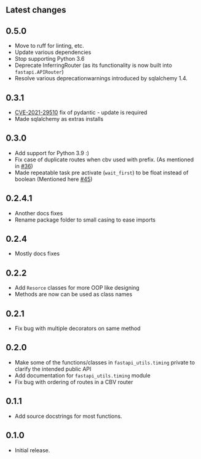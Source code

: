 ## Latest changes

## 0.5.0

* Move to ruff for linting, etc.
* Update various dependencies
* Stop supporting Python 3.6
* Deprecate InferringRouter (as its functionality is now built into `fastapi.APIRouter`)
* Resolve various deprecationwarnings introduced by sqlalchemy 1.4.

## 0.3.1

* [CVE-2021-29510](https://github.com/samuelcolvin/pydantic/security/advisories/GHSA-5jqp-qgf6-3pvh) fix of pydantic - update is required
* Made sqlalchemy as extras installs 

## 0.3.0

* Add support for Python 3.9 :)
* Fix case of duplicate routes when cbv used with prefix. (As mentioned in [#36](https://github.com/yuval9313/FastApi-RESTful/pull/36))
* Made repeatable task pre activate (`wait_first`) to be float instead of boolean (Mentioned here [#45](https://github.com/yuval9313/FastApi-RESTful/pull/45)) 

## 0.2.4.1

* Another docs fixes
* Rename package folder to small casing to ease imports

## 0.2.4

* Mostly docs fixes

## 0.2.2

* Add `Resorce` classes for more OOP like designing
* Methods are now can be used as class names

## 0.2.1

* Fix bug with multiple decorators on same method 

## 0.2.0

* Make some of the functions/classes in `fastapi_utils.timing` private to clarify the intended public API
* Add documentation for `fastapi_utils.timing` module 
* Fix bug with ordering of routes in a CBV router 

## 0.1.1

* Add source docstrings for most functions.

## 0.1.0

* Initial release.
